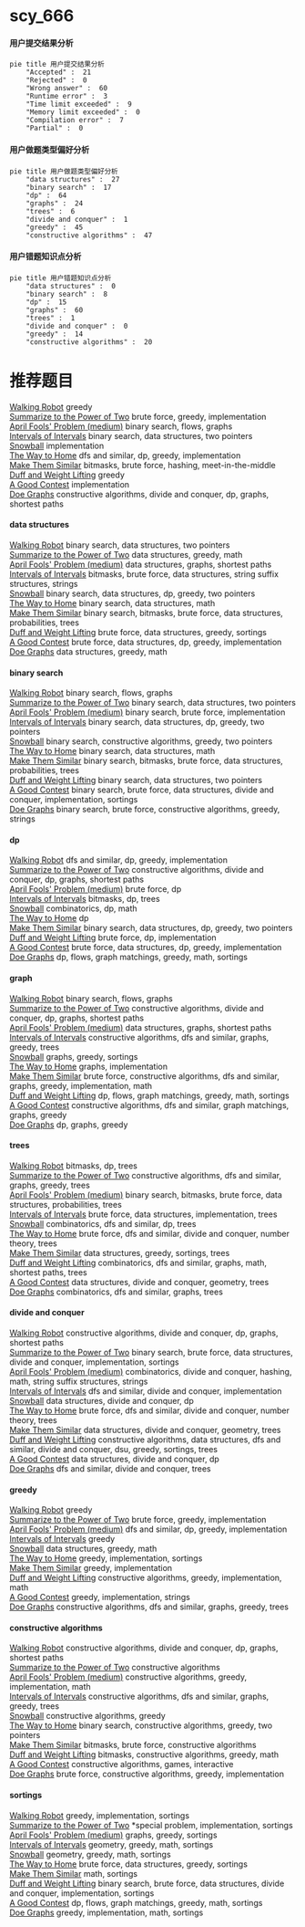 # scy_666
<!-- tabs:start -->
#### **用户提交结果分析**

```mermaid
pie title 用户提交结果分析
    "Accepted" :  21
    "Rejected" :  0
    "Wrong answer" :  60
    "Runtime error" :  3
    "Time limit exceeded" :  9
    "Memory limit exceeded" :  0
    "Compilation error" :  7
    "Partial" :  0
```
#### **用户做题类型偏好分析**

```mermaid
pie title 用户做题类型偏好分析
    "data structures" :  27
    "binary search" :  17
    "dp" :  64
    "graphs" :  24
    "trees" :  6
    "divide and conquer" :  1
    "greedy" :  45
    "constructive algorithms" :  47
```
#### **用户错题知识点分析**

```mermaid
pie title 用户错题知识点分析
    "data structures" :  0
    "binary search" :  8
    "dp" :  15
    "graphs" :  60
    "trees" :  1
    "divide and conquer" :  0
    "greedy" :  14
    "constructive algorithms" :  20
```
<!-- tabs:end -->
# 推荐题目
[Walking Robot](http://codeforces.com/problemset/problem/1154/D)		greedy		  
[Summarize to the Power of Two](http://codeforces.com/problemset/problem/1005/C)		brute force,
                        greedy,
                        implementation		  
[April Fools' Problem (medium)](http://codeforces.com/problemset/problem/802/N)		binary search,
                        flows,
                        graphs		  
[Intervals of Intervals](http://codeforces.com/problemset/problem/1034/D)		binary search,
                        data structures,
                        two pointers		  
[Snowball](http://codeforces.com/problemset/problem/1099/A)		implementation		  
[The Way to Home](http://codeforces.com/problemset/problem/910/A)		dfs and similar,
                        dp,
                        greedy,
                        implementation		  
[Make Them Similar](http://codeforces.com/problemset/problem/1257/F)		bitmasks,
                        brute force,
                        hashing,
                        meet-in-the-middle		  
[Duff and Weight Lifting](http://codeforces.com/problemset/problem/587/A)		greedy		  
[A Good Contest](http://codeforces.com/problemset/problem/681/A)		implementation		  
[Doe Graphs](http://codeforces.com/problemset/problem/232/C)		constructive algorithms,
                        divide and conquer,
                        dp,
                        graphs,
                        shortest paths		  
<!-- tabs:start -->
#### **data structures**
[Walking Robot](http://codeforces.com/problemset/problem/1034/D)		binary search,
                        data structures,
                        two pointers		  
[Summarize to the Power of Two](http://codeforces.com/problemset/problem/1209/H)		data structures,
                        greedy,
                        math		  
[April Fools' Problem (medium)](http://codeforces.com/problemset/problem/464/E)		data structures,
                        graphs,
                        shortest paths		  
[Intervals of Intervals](http://codeforces.com/problemset/problem/914/F)		bitmasks,
                        brute force,
                        data structures,
                        string suffix structures,
                        strings		  
[Snowball](http://codeforces.com/problemset/problem/1492/C)		binary search,
                        data structures,
                        dp,
                        greedy,
                        two pointers		  
[The Way to Home](http://codeforces.com/problemset/problem/1490/G)		binary search,
                        data structures,
                        math		  
[Make Them Similar](http://codeforces.com/problemset/problem/1479/D)		binary search,
                        bitmasks,
                        brute force,
                        data structures,
                        probabilities,
                        trees		  
[Duff and Weight Lifting](http://codeforces.com/problemset/problem/1497/A)		brute force,
                        data structures,
                        greedy,
                        sortings		  
[A Good Contest](http://codeforces.com/problemset/problem/1491/C)		brute force,
                        data structures,
                        dp,
                        greedy,
                        implementation		  
[Doe Graphs](http://codeforces.com/problemset/problem/1492/B)		data structures,
                        greedy,
                        math		  
#### **binary search**
[Walking Robot](http://codeforces.com/problemset/problem/802/N)		binary search,
                        flows,
                        graphs		  
[Summarize to the Power of Two](http://codeforces.com/problemset/problem/1034/D)		binary search,
                        data structures,
                        two pointers		  
[April Fools' Problem (medium)](http://codeforces.com/problemset/problem/1293/A)		binary search,
                        brute force,
                        implementation		  
[Intervals of Intervals](http://codeforces.com/problemset/problem/1492/C)		binary search,
                        data structures,
                        dp,
                        greedy,
                        two pointers		  
[Snowball](http://codeforces.com/problemset/problem/1463/D)		binary search,
                        constructive algorithms,
                        greedy,
                        two pointers		  
[The Way to Home](http://codeforces.com/problemset/problem/1490/G)		binary search,
                        data structures,
                        math		  
[Make Them Similar](http://codeforces.com/problemset/problem/1479/D)		binary search,
                        bitmasks,
                        brute force,
                        data structures,
                        probabilities,
                        trees		  
[Duff and Weight Lifting](http://codeforces.com/problemset/problem/1436/E)		binary search,
                        data structures,
                        two pointers		  
[A Good Contest](http://codeforces.com/problemset/problem/1461/D)		binary search,
                        brute force,
                        data structures,
                        divide and conquer,
                        implementation,
                        sortings		  
[Doe Graphs](http://codeforces.com/problemset/problem/1493/C)		binary search,
                        brute force,
                        constructive algorithms,
                        greedy,
                        strings		  
#### **dp**
[Walking Robot](http://codeforces.com/problemset/problem/910/A)		dfs and similar,
                        dp,
                        greedy,
                        implementation		  
[Summarize to the Power of Two](http://codeforces.com/problemset/problem/232/C)		constructive algorithms,
                        divide and conquer,
                        dp,
                        graphs,
                        shortest paths		  
[April Fools' Problem (medium)](http://codeforces.com/problemset/problem/894/A)		brute force,
                        dp		  
[Intervals of Intervals](http://codeforces.com/problemset/problem/1450/G)		bitmasks,
                        dp,
                        trees		  
[Snowball](http://codeforces.com/problemset/problem/285/E)		combinatorics,
                        dp,
                        math		  
[The Way to Home](http://codeforces.com/problemset/problem/163/A)		dp		  
[Make Them Similar](http://codeforces.com/problemset/problem/1492/C)		binary search,
                        data structures,
                        dp,
                        greedy,
                        two pointers		  
[Duff and Weight Lifting](https://codeforces.com/contest/1457/problem/C)		brute force,
                        dp,
                        implementation		  
[A Good Contest](http://codeforces.com/problemset/problem/1491/C)		brute force,
                        data structures,
                        dp,
                        greedy,
                        implementation		  
[Doe Graphs](http://codeforces.com/problemset/problem/1437/C)		dp,
                        flows,
                        graph matchings,
                        greedy,
                        math,
                        sortings		  
#### **graph**
[Walking Robot](http://codeforces.com/problemset/problem/802/N)		binary search,
                        flows,
                        graphs		  
[Summarize to the Power of Two](http://codeforces.com/problemset/problem/232/C)		constructive algorithms,
                        divide and conquer,
                        dp,
                        graphs,
                        shortest paths		  
[April Fools' Problem (medium)](http://codeforces.com/problemset/problem/464/E)		data structures,
                        graphs,
                        shortest paths		  
[Intervals of Intervals](http://codeforces.com/problemset/problem/911/F)		constructive algorithms,
                        dfs and similar,
                        graphs,
                        greedy,
                        trees		  
[Snowball](http://codeforces.com/problemset/problem/437/C)		graphs,
                        greedy,
                        sortings		  
[The Way to Home](http://codeforces.com/problemset/problem/1428/B)		graphs,
                        implementation		  
[Make Them Similar](http://codeforces.com/problemset/problem/1487/C)		brute force,
                        constructive algorithms,
                        dfs and similar,
                        graphs,
                        greedy,
                        implementation,
                        math		  
[Duff and Weight Lifting](http://codeforces.com/problemset/problem/1437/C)		dp,
                        flows,
                        graph matchings,
                        greedy,
                        math,
                        sortings		  
[A Good Contest](http://codeforces.com/problemset/problem/1470/D)		constructive algorithms,
                        dfs and similar,
                        graph matchings,
                        graphs,
                        greedy		  
[Doe Graphs](http://codeforces.com/problemset/problem/1476/C)		dp,
                        graphs,
                        greedy		  
#### **trees**
[Walking Robot](http://codeforces.com/problemset/problem/1450/G)		bitmasks,
                        dp,
                        trees		  
[Summarize to the Power of Two](http://codeforces.com/problemset/problem/911/F)		constructive algorithms,
                        dfs and similar,
                        graphs,
                        greedy,
                        trees		  
[April Fools' Problem (medium)](http://codeforces.com/problemset/problem/1479/D)		binary search,
                        bitmasks,
                        brute force,
                        data structures,
                        probabilities,
                        trees		  
[Intervals of Intervals](http://codeforces.com/problemset/problem/1511/C)		brute force,
                        data structures,
                        implementation,
                        trees		  
[Snowball](http://codeforces.com/problemset/problem/1499/F)		combinatorics,
                        dfs and similar,
                        dp,
                        trees		  
[The Way to Home](http://codeforces.com/problemset/problem/1491/E)		brute force,
                        dfs and similar,
                        divide and conquer,
                        number theory,
                        trees		  
[Make Them Similar](http://codeforces.com/problemset/problem/1466/D)		data structures,
                        greedy,
                        sortings,
                        trees		  
[Duff and Weight Lifting](http://codeforces.com/problemset/problem/1495/D)		combinatorics,
                        dfs and similar,
                        graphs,
                        math,
                        shortest paths,
                        trees		  
[A Good Contest](http://codeforces.com/problemset/problem/1303/G)		data structures,
                        divide and conquer,
                        geometry,
                        trees		  
[Doe Graphs](http://codeforces.com/problemset/problem/1454/E)		combinatorics,
                        dfs and similar,
                        graphs,
                        trees		  
#### **divide and conquer**
[Walking Robot](http://codeforces.com/problemset/problem/232/C)		constructive algorithms,
                        divide and conquer,
                        dp,
                        graphs,
                        shortest paths		  
[Summarize to the Power of Two](http://codeforces.com/problemset/problem/1461/D)		binary search,
                        brute force,
                        data structures,
                        divide and conquer,
                        implementation,
                        sortings		  
[April Fools' Problem (medium)](http://codeforces.com/problemset/problem/1466/G)		combinatorics,
                        divide and conquer,
                        hashing,
                        math,
                        string suffix structures,
                        strings		  
[Intervals of Intervals](http://codeforces.com/problemset/problem/1490/D)		dfs and similar,
                        divide and conquer,
                        implementation		  
[Snowball](https://codeforces.com/contest/1483/problem/C)		data structures,
                        divide and conquer,
                        dp		  
[The Way to Home](http://codeforces.com/problemset/problem/1491/E)		brute force,
                        dfs and similar,
                        divide and conquer,
                        number theory,
                        trees		  
[Make Them Similar](http://codeforces.com/problemset/problem/1303/G)		data structures,
                        divide and conquer,
                        geometry,
                        trees		  
[Duff and Weight Lifting](http://codeforces.com/problemset/problem/1494/D)		constructive algorithms,
                        data structures,
                        dfs and similar,
                        divide and conquer,
                        dsu,
                        greedy,
                        sortings,
                        trees		  
[A Good Contest](http://codeforces.com/problemset/problem/1482/E)		data structures,
                        divide and conquer,
                        dp		  
[Doe Graphs](http://codeforces.com/problemset/problem/566/C)		dfs and similar,
                        divide and conquer,
                        trees		  
#### **greedy**
[Walking Robot](http://codeforces.com/problemset/problem/1154/D)		greedy		  
[Summarize to the Power of Two](http://codeforces.com/problemset/problem/1005/C)		brute force,
                        greedy,
                        implementation		  
[April Fools' Problem (medium)](http://codeforces.com/problemset/problem/910/A)		dfs and similar,
                        dp,
                        greedy,
                        implementation		  
[Intervals of Intervals](http://codeforces.com/problemset/problem/587/A)		greedy		  
[Snowball](http://codeforces.com/problemset/problem/1209/H)		data structures,
                        greedy,
                        math		  
[The Way to Home](http://codeforces.com/problemset/problem/1183/G)		greedy,
                        implementation,
                        sortings		  
[Make Them Similar](http://codeforces.com/problemset/problem/1341/B)		greedy,
                        implementation		  
[Duff and Weight Lifting](http://codeforces.com/problemset/problem/550/E)		constructive algorithms,
                        greedy,
                        implementation,
                        math		  
[A Good Contest](http://codeforces.com/problemset/problem/1181/B)		greedy,
                        implementation,
                        strings		  
[Doe Graphs](http://codeforces.com/problemset/problem/911/F)		constructive algorithms,
                        dfs and similar,
                        graphs,
                        greedy,
                        trees		  
#### **constructive algorithms**
[Walking Robot](http://codeforces.com/problemset/problem/232/C)		constructive algorithms,
                        divide and conquer,
                        dp,
                        graphs,
                        shortest paths		  
[Summarize to the Power of Two](https://codeforces.com/contest/1071/problem/C)		constructive algorithms		  
[April Fools' Problem (medium)](http://codeforces.com/problemset/problem/550/E)		constructive algorithms,
                        greedy,
                        implementation,
                        math		  
[Intervals of Intervals](http://codeforces.com/problemset/problem/911/F)		constructive algorithms,
                        dfs and similar,
                        graphs,
                        greedy,
                        trees		  
[Snowball](http://codeforces.com/problemset/problem/1493/A)		constructive algorithms,
                        greedy		  
[The Way to Home](http://codeforces.com/problemset/problem/1463/D)		binary search,
                        constructive algorithms,
                        greedy,
                        two pointers		  
[Make Them Similar](https://codeforces.com/contest/1456/problem/B)		bitmasks,
                        brute force,
                        constructive algorithms		  
[Duff and Weight Lifting](http://codeforces.com/problemset/problem/1492/D)		bitmasks,
                        constructive algorithms,
                        greedy,
                        math		  
[A Good Contest](https://codeforces.com/contest/1504/problem/D)		constructive algorithms,
                        games,
                        interactive		  
[Doe Graphs](https://codeforces.com/contest/1483/problem/A)		brute force,
                        constructive algorithms,
                        greedy,
                        implementation		  
#### **sortings**
[Walking Robot](http://codeforces.com/problemset/problem/1183/G)		greedy,
                        implementation,
                        sortings		  
[Summarize to the Power of Two](http://codeforces.com/problemset/problem/1297/B)		*special problem,
                        implementation,
                        sortings		  
[April Fools' Problem (medium)](http://codeforces.com/problemset/problem/437/C)		graphs,
                        greedy,
                        sortings		  
[Intervals of Intervals](https://codeforces.com/contest/1496/problem/C)		geometry,
                        greedy,
                        math,
                        sortings		  
[Snowball](http://codeforces.com/problemset/problem/1495/A)		geometry,
                        greedy,
                        math,
                        sortings		  
[The Way to Home](http://codeforces.com/problemset/problem/1497/A)		brute force,
                        data structures,
                        greedy,
                        sortings		  
[Make Them Similar](http://codeforces.com/problemset/problem/1427/A)		math,
                        sortings		  
[Duff and Weight Lifting](http://codeforces.com/problemset/problem/1461/D)		binary search,
                        brute force,
                        data structures,
                        divide and conquer,
                        implementation,
                        sortings		  
[A Good Contest](http://codeforces.com/problemset/problem/1437/C)		dp,
                        flows,
                        graph matchings,
                        greedy,
                        math,
                        sortings		  
[Doe Graphs](http://codeforces.com/problemset/problem/1473/A)		greedy,
                        implementation,
                        math,
                        sortings		  
<!-- tabs:end -->
